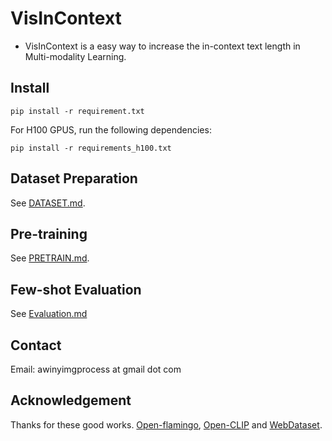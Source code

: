 # VisInContext
- VisInContext is a easy way to increase the in-context text length in Multi-modality Learning.


## Install

```
pip install -r requirement.txt
```

For H100 GPUS, run the following dependencies:

```
pip install -r requirements_h100.txt
```


## Dataset Preparation
See [DATASET.md](DATASET.md).


## Pre-training
See [PRETRAIN.md](PRETRAIN.md).

## Few-shot Evaluation
See [Evaluation.md](EVALUATION.md)



## Contact
Email: awinyimgprocess at gmail dot com


## Acknowledgement
Thanks for these good works.
 [Open-flamingo](https://github.com/mlfoundations/open_flamingo), [Open-CLIP](https://github.com/mlfoundations/open_clip) and [WebDataset](https://github.com/webdataset/webdataset).